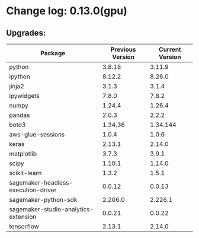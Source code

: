 # Change log: 0.13.0(gpu)

## Upgrades: 

Package | Previous Version | Current Version
---|---|---
python|3.8.18|3.11.9
ipython|8.12.2|8.26.0
jinja2|3.1.3|3.1.4
ipywidgets|7.8.0|7.8.2
numpy|1.24.4|1.26.4
pandas|2.0.3|2.2.2
boto3|1.34.36|1.34.144
aws-glue-sessions|1.0.4|1.0.6
keras|2.13.1|2.14.0
matplotlib|3.7.3|3.9.1
scipy|1.10.1|1.14.0
scikit-learn|1.3.2|1.5.1
sagemaker-headless-execution-driver|0.0.12|0.0.13
sagemaker-python-sdk|2.206.0|2.226.1
sagemaker-studio-analytics-extension|0.0.21|0.0.22
tensorflow|2.13.1|2.14.0
